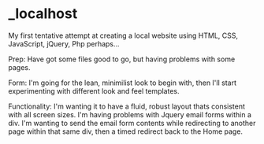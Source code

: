 # _localhost
My first tentative attempt at creating a local website using HTML, CSS, JavaScript, jQuery, Php perhaps...

Prep:
Have got some files good to go, but having problems with some pages.

Form:
I'm going for the lean, minimilist look to begin with, then I'll start experimenting with different look and feel templates.

Functionality:
I'm wanting it to have a fluid, robust layout thats consistent with all screen sizes.
I'm having problems with Jquery email forms within a div. I'm wanting to send the email form contents while redirecting to another page within that same div, then a timed redirect back to the Home page.
